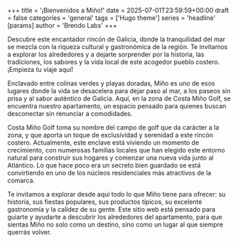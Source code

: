 +++
title = '¡Bienvenidos a Miño!'
date = 2025-07-01T23:59:59+00:00
draft = false
categories = 'general'
tags = ['Hugo theme']
series = 'headline'
[params]
  author = 'Brendo Labs'
+++

Descubre este encantador rincón de Galicia, donde la tranquilidad del mar se mezcla con la riqueza cultural y gastronómica de la región. Te invitamos a explorar los alrededores y a dejarte sorprender por la historia, las tradiciones, los sabores y la vida local de este acogedor pueblo costero. ¡Empieza tu viaje aquí!

<!--more-->

Enclavado entre colinas verdes y playas doradas, Miño es uno de esos lugares donde la vida se desacelera para dejar paso al mar, a los paseos sin prisa y al sabor auténtico de Galicia. Aquí, en la zona de Costa Miño Golf, se encuentra nuestro apartamento, un espacio pensado para quienes buscan desconectar sin renunciar a comodidades.

Costa Miño Golf toma su nombre del campo de golf que da carácter a la zona, y que aporta un toque de exclusividad y serenidad a este rincón costero. Actualmente, este enclave está viviendo un momento de crecimiento, con numerosas familias locales que han elegido este entorno natural para construir sus hogares y comenzar una nueva vida junto al Atlántico. Lo que hace poco era un secreto bien guardado se está convirtiendo en uno de los núcleos residenciales más atractivos de la comarca.

Te invitamos a explorar desde aquí todo lo que Miño tiene para ofrecer: su historia, sus fiestas populares, sus productos típicos, su excelente gastronomía y la calidez de su gente. Este sitio web está pensado para guiarte y ayudarte a descubrir los alrededores del apartamento, para que sientas Miño no solo como un destino, sino como un lugar al que siempre querrás volver.